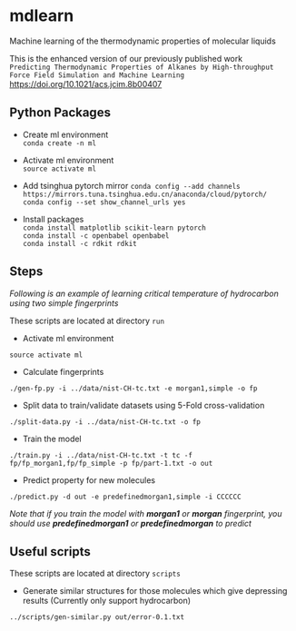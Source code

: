 # mdlearn
Machine learning of the thermodynamic properties of molecular liquids

This is the enhanced version of our previously published work  
`Predicting Thermodynamic Properties of Alkanes by High-throughput Force Field Simulation and Machine Learning`  
https://doi.org/10.1021/acs.jcim.8b00407

## Python Packages
* Create ml environment  
`conda create -n ml`

* Activate ml environment  
`source activate ml`

* Add tsinghua pytorch mirror
`conda config --add channels https://mirrors.tuna.tsinghua.edu.cn/anaconda/cloud/pytorch/`  
`conda config --set show_channel_urls yes`

* Install packages  
`conda install matplotlib scikit-learn pytorch`  
`conda install -c openbabel openbabel`  
`conda install -c rdkit rdkit`

## Steps
*Following is an example of learning critical temperature of hydrocarbon using two simple fingerprints*

These scripts are located at directory `run`

* Activate ml environment
```
source activate ml
```

* Calculate fingerprints
```
./gen-fp.py -i ../data/nist-CH-tc.txt -e morgan1,simple -o fp
```
* Split data to train/validate datasets using 5-Fold cross-validation
```
./split-data.py -i ../data/nist-CH-tc.txt -o fp
```
* Train the model  
```
./train.py -i ../data/nist-CH-tc.txt -t tc -f fp/fp_morgan1,fp/fp_simple -p fp/part-1.txt -o out
```
* Predict property for new molecules
```
./predict.py -d out -e predefinedmorgan1,simple -i CCCCCC
```
*Note that if you train the model with **morgan1** or **morgan** fingerprint, you should use **predefinedmorgan1** or **predefinedmorgan** to predict*

## Useful scripts
These scripts are located at directory `scripts`

* Generate similar structures for those molecules which give depressing results (Currently only support hydrocarbon)
```
../scripts/gen-similar.py out/error-0.1.txt
```